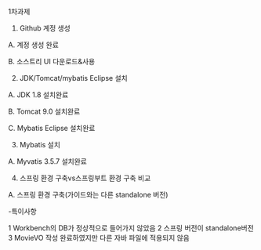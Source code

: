 1차과제

1. Github 계정 생성

A. 계정 생성 완료

B. 소스트리 UI 다운로드&사용

2. JDK/Tomcat/mybatis Eclipse 설치

A. JDK 1.8 설치완료

B. Tomcat 9.0 설치완료

C. Mybatis Eclipse  설치완료

3. Mybatis 설치

A. Myvatis 3.5.7 설치완료

4. 스프링 환경 구축vs스프링부트 환경 구축 비교

A. 스프링 환경 구축(가이드와는 다른 standalone 버전)

-특이사항

1 Workbench의 DB가 정상적으로 들어가지 않았음
2 스프링 버전이 standalone버전
3 MovieVO 작성 완료하였지만 다른 자바 파일에 적용되지 않음
